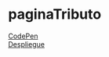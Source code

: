 # paginaTributo
[CodePen](https://codepen.io/yeseniaquejada/pen/VwbozQp)
<br>
[Despliegue](https://ecstatic-engelbart-29051d.netlify.app/)
